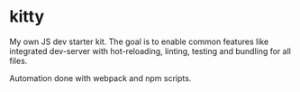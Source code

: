 # kitty

My own JS dev starter kit. The goal is to enable common features like integrated dev-server with hot-reloading, linting, testing and bundling for all files. 

Automation done with webpack and npm scripts.